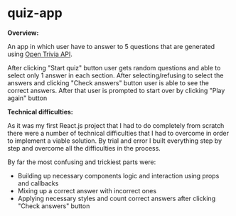 # quiz-app

**Overview:**

An app in which user have to answer to 5 questions that are generated using [Open Trivia API](https://opentdb.com/api_config.php).

After clicking "Start quiz" button user gets random questions and able to select only 1 answer in each section.
After selecting/refusing to select the answers and clicking "Check answers" button user is able to see the correct answers. 
After that user is prompted to start over by clicking "Play again" button

**Technical difficulties:**

As it was my first React.js project that I had to do completely from scratch there were a number of technical difficulties 
that I had to overcome in order to implement a viable solution. By trial and error I built everything step by step and overcome all the difficulties in the process.

By far the most confusing and trickiest parts were:
* Building up necessary components logic and interaction using props and callbacks
* Mixing up a correct answer with incorrect ones
* Applying necessary styles and count correct answers after clicking "Check answers" button
